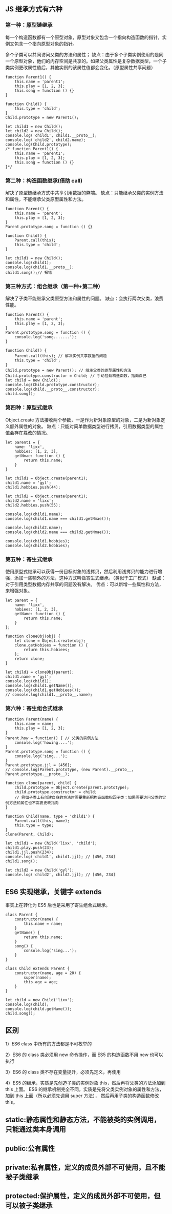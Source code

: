 ## JS 继承方式有六种

### 第一种：原型链继承

每一个构造函数都有一个原型对象，原型对象又包含一个指向构造函数的指针，实例又包含一个指向原型对象的指针。

多个子类可以共同访问父类的方法和属性；
缺点：由于多个子类实例使用的是同一个原型对象，他们的内存空间是共享的。如果父类属性是复杂数据类型，一个子类实例更改属性值后，其他实例的该属性值都会变化。（原型属性共享问题）

```
function Parent1() {
    this.name = 'parent1';
    this.play = [1, 2, 3];
    this.song = function () {}
}

function Child() {
    this.type = 'child';
}
Child.prototype = new Parent1();

let child1 = new Child();
let child2 = new Child();
console.log('child1', child1.__proto__);
console.log('child2', child2.name);
console.log(Child.prototype);
/* function Parent1() {
    this.name = 'parent1';
    this.play = [1, 2, 3];
    this.song = function () {}
}*/
```

### 第二种：构造函数继承(借助 call)

解决了原型链继承方式中共享引用数据的弊端。
缺点：只能继承父类的实例方法和属性，不能继承父类原型属性和方法。

```
function Parent() {
    this.name = 'parent';
    this.play = [1, 2, 3];
}
Parent.prototype.song = function () {}

function Child() {
    Parent.call(this);
    this.type = 'child';
}

let child1 = new Child();
console.log(child1);
console.log(child1.__proto__);
child1.song();// 报错
```

### 第三种方式：组合继承（第一种+第二种）

解决了子类不能继承父类原型方法和属性的问题。
缺点：会执行两次父类，浪费性能。

```
function Parent() {
    this.name = 'parent';
    this.play = [1, 2, 3];
}
Parent.prototype.song = function () {
    console.log('song.......');
}

function Child() {
    Parent.call(this); // 解决实例共享数据的问题
    this.type = 'child';
}
Child.prototype = new Parent(); // 继承父类的原型属性和方法
Child.prototype.constructor = Child; // 手动挂载构造函数，指向自己
let child = new Child();
console.log(Child.prototype.constructor);
console.log(child.__proto__.constructor);
child.song();
```

### 第四种：原型式继承

Object.create 方法接收两个参数，一是作为新对象原型的对象，二是为新对象定义额外属性的对象。
缺点：只能对简单数据类型进行拷贝，引用数据类型的属性值会存在篡改的情况。

```
let parent1 = {
    name: 'lixx',
    hobbies: [1, 2, 3],
    getNmae: function () {
        return this.name;
    }
}

let child1 = Object.create(parent1);
child1.name = 'gyl';
child1.hobbies.push(44);

let child2 = Object.create(parent1);
child2.name = 'lixx';
child2.hobbies.push(55);

console.log(child1.name);
console.log(child1.name === child1.getNmae());

console.log(child2.name);
console.log(child2.name === child2.getNmae());

console.log(child1.hobbies);
console.log(child2.hobbies);
```

### 第五种：寄生式继承

使用原型式继承可以获得一份目标对象的浅拷贝，然后利用浅拷贝的能力进行增强，添加一些额外的方法，这种方式叫做寄生式继承。（类似于工厂模式）
缺点：对于引用类型数据内存共享的问题没有解决。
优点：可以新增一些属性和方法，来增强对象。

```
let parent = {
    name: 'lixx',
    hobiees: [1, 2, 3],
    getName: function () {
        return this.name;
    }
};

function cloneObj(obj) {
    let clone = Object.create(obj);
    clone.getHobiees = function () {
        return this.hobiees;
    };
    return clone;
}

let child1 = cloneObj(parent);
child1.name = 'gyl';
console.log(child1);
console.log(child1.getName());
console.log(child1.getHobiees());
// console.log(child1.__proto__.name);
```

### 第六种：寄生组合式继承

```
function Parent(name) {
    this.name = name;
    this.play = [1, 2, 3];
}
Parent.how = function() { // 父类的实例方法
    console.log('howing....');
}
Parent.prototype.song = function () {
    console.log('sing...');
}
Parent.prototype.jjl = [456];
// console.log(Parent.prototype, (new Parent).__proto__, Parent.prototype.__proto__);

function clone(parent, child) {
    child.prototype = Object.create(parent.prototype);
    child.prototype.constructor = child;
    // 例如子类上有创建自身的方法时需要重新把构造函数指回子类；如果需要访问父类的实例方法和属性也不需要更改指向
}

function Child(name, type = 'child1') {
    Parent.call(this, name);
    this.type = type;
}
clone(Parent, Child);

let child1 = new Child('lixx', 'child');
child1.play.push(23);
child1.jjl.push(234);
console.log('child1', child1.jjl); // [456, 234]
child1.song();

let child2 = new Child('gyl');
console.log('child2', child2.jjl); // [456, 234]
```

## ES6 实现继承，关键字 extends

事实上在转化为 ES5 后也是采用了寄生组合式继承。

```
class Parent {
    constructor(name) {
        this.name = name;
    }
    getName() {
        return this.name;
    }
    song() {
        console.log('sing...');
    }
}

class Child extends Parent {
    constructor(name, age = 20) {
        super(name);
        this.age = age;
    }
}

let child = new Child('lixx');
console.log(child);
console.log(child.getName());
child.song();
```

## 区别

1）ES6 class 中所有的方法都是不可枚举的

2）ES6 的 class 类必须用 new 命令操作，而 ES5 的构造函数不用 new 也可以执行

3）ES6 的 class 类不存在变量提升，必须先定义，再使用

4）ES5 的继承，实质是先创造子类的实例对象 this，然后再将父类的方法添加到 this 上面。
ES6 的继承机制完全不同，实质是先将父类实例对象的属性和方法，加到 this 上面（所以必须先调用 super 方法），
然后再用子类的构造函数修改 this。

## static:静态属性和静态方法，不能被类的实例调用，只能通过类本身调用

## public:公有属性

## private:私有属性，定义的成员外部不可使用，且不能被子类继承

## protected:保护属性，定义的成员外部不可使用，但可以被子类继承
